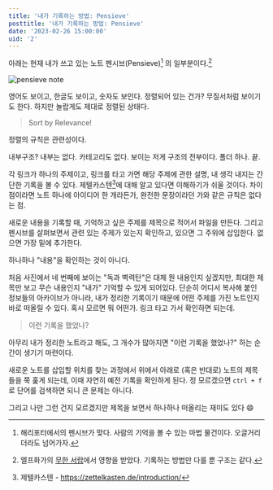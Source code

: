 ```yaml
---
title: '내가 기록하는 방법: Pensieve'
posttitle: '내가 기록하는 방법: Pensieve'
date: '2023-02-26 15:00:00'
uid: '2'
---
```


아래는 현재 내가 쓰고 있는 노트 펜시브(Pensieve)[^a] 의 일부분이다.[^b]

![pensieve note](/images/c/pensieve-note.webp)

영어도 보이고, 한글도 보이고, 숫자도 보인다. 정렬되어 있는 건가? 무질서처럼 보이기도 한다.
하지만 놀랍게도 제대로 정렬된 상태다.

> Sort by Relevance!

정렬의 규칙은 관련성이다.

내부구조? 내부는 없다. 카테고리도 없다. 보이는 저게 구조의 전부이다.
폴더 하나. 끝.

각 링크가 하나의 주제이고, 링크를 타고 가면 해당 주제에 관한 설명, 내 생각 내지는 간단한 기록을 볼 수 있다. 제텔카스텐[^c]에 대해 알고 있다면 이해하기가 쉬울 것이다. 차이점이라면 노트 하나에 아이디어 한 개라든가, 완전한 문장이라던 가와 같은 규칙은 없다는 점.

새로운 내용을 기록할 때, 기억하고 싶은 주제를 제목으로 적어서 파일을 만든다. 그리고 펜시브를 살펴보면서 관련 있는 주제가 있는지 확인하고, 있으면 그 주위에 삽입한다. 없으면 가장 밑에 추가한다.

하나하나 "내용"을 확인하는 것이 아니다.

처음 사진에서 네 번째에 보이는 "독과 벽력탄"은 대체 뭔 내용인지 싶겠지만, 최대한 제목만 보고 무슨 내용인지 "내가" 기억할 수 있게 되어있다. 단순히 어디서 복사해 붙인 정보들의 아카이브가 아니라, 내가 정리한 기록이기 때문에 어떤 주제를 가진 노트인지 바로 떠올릴 수 있다. 혹시 모르면 뭐 어떤가. 링크 타고 가서 확인하면 되는데.

> 이런 기록을 했었나?

아무리 내가 정리한 노트라고 해도, 그 개수가 많아지면 "이런 기록을 했었나?" 하는 순간이 생기기 마련이다.

새로운 노트를 삽입할 위치를 찾는 과정에서 위에서 아래로 (혹은 반대로) 노트의 제목들을 쭉 훑게 되는데, 이때 자연히 예전 기록을 확인하게 된다. 정 모르겠으면 `ctrl + f`로 단어를 검색하면 되니 큰 문제는 아니다.

그리고 나만 그런 건지 모르겠지만 제목을 보면서 하나하나 떠올리는 재미도 있다 😄

[^a]: 해리포터에서의 펜시브가 맞다. 사람의 기억을 볼 수 있는 마법 물건이다. 오글거리더라도 넘어가자.
[^b]: 엘프화가의 [무한 서랍](https://brunch.co.kr/@labica/61)에서 영향을 받았다. 기록하는 방법만 다를 뿐 구조는 같다.
[^c]: 제텔카스텐 - https://zettelkasten.de/introduction/
